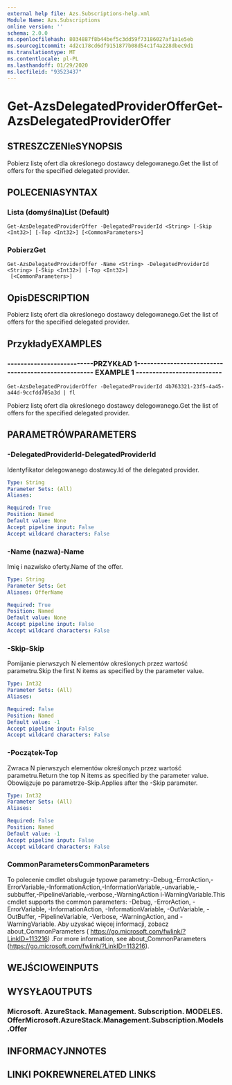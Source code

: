 ```yaml
---
external help file: Azs.Subscriptions-help.xml
Module Name: Azs.Subscriptions
online version: ''
schema: 2.0.0
ms.openlocfilehash: 8034887f8b44bef5c3dd59f73186027af1a1e5eb
ms.sourcegitcommit: 4d2c178cd6df9151877b08d54c1f4a228dbec9d1
ms.translationtype: MT
ms.contentlocale: pl-PL
ms.lasthandoff: 01/29/2020
ms.locfileid: "93523437"
---
```

# <span data-ttu-id="42a48-101">Get-AzsDelegatedProviderOffer</span><span class="sxs-lookup"><span data-stu-id="42a48-101">Get-AzsDelegatedProviderOffer</span></span>

## <span data-ttu-id="42a48-102">STRESZCZENIe</span><span class="sxs-lookup"><span data-stu-id="42a48-102">SYNOPSIS</span></span>
<span data-ttu-id="42a48-103">Pobierz listę ofert dla określonego dostawcy delegowanego.</span><span class="sxs-lookup"><span data-stu-id="42a48-103">Get the list of offers for the specified delegated provider.</span></span>

## <span data-ttu-id="42a48-104">POLECENIA</span><span class="sxs-lookup"><span data-stu-id="42a48-104">SYNTAX</span></span>

### <span data-ttu-id="42a48-105">Lista (domyślna)</span><span class="sxs-lookup"><span data-stu-id="42a48-105">List (Default)</span></span>
```
Get-AzsDelegatedProviderOffer -DelegatedProviderId <String> [-Skip <Int32>] [-Top <Int32>] [<CommonParameters>]
```

### <span data-ttu-id="42a48-106">Pobierz</span><span class="sxs-lookup"><span data-stu-id="42a48-106">Get</span></span>
```
Get-AzsDelegatedProviderOffer -Name <String> -DelegatedProviderId <String> [-Skip <Int32>] [-Top <Int32>]
 [<CommonParameters>]
```

## <span data-ttu-id="42a48-107">Opis</span><span class="sxs-lookup"><span data-stu-id="42a48-107">DESCRIPTION</span></span>
<span data-ttu-id="42a48-108">Pobierz listę ofert dla określonego dostawcy delegowanego.</span><span class="sxs-lookup"><span data-stu-id="42a48-108">Get the list of offers for the specified delegated provider.</span></span>

## <span data-ttu-id="42a48-109">Przykłady</span><span class="sxs-lookup"><span data-stu-id="42a48-109">EXAMPLES</span></span>

### <span data-ttu-id="42a48-110">--------------------------PRZYKŁAD 1--------------------------</span><span class="sxs-lookup"><span data-stu-id="42a48-110">-------------------------- EXAMPLE 1 --------------------------</span></span>
```
Get-AzsDelegatedProviderOffer -DelegatedProviderId 4b763321-23f5-4a45-a44d-9ccfdd705a3d | fl
```

<span data-ttu-id="42a48-111">Pobierz listę ofert dla określonego dostawcy delegowanego.</span><span class="sxs-lookup"><span data-stu-id="42a48-111">Get the list of offers for the specified delegated provider.</span></span>

## <span data-ttu-id="42a48-112">PARAMETRÓW</span><span class="sxs-lookup"><span data-stu-id="42a48-112">PARAMETERS</span></span>

### <span data-ttu-id="42a48-113">-DelegatedProviderId</span><span class="sxs-lookup"><span data-stu-id="42a48-113">-DelegatedProviderId</span></span>
<span data-ttu-id="42a48-114">Identyfikator delegowanego dostawcy.</span><span class="sxs-lookup"><span data-stu-id="42a48-114">Id of the delegated provider.</span></span>

```yaml
Type: String
Parameter Sets: (All)
Aliases: 

Required: True
Position: Named
Default value: None
Accept pipeline input: False
Accept wildcard characters: False
```

### <span data-ttu-id="42a48-115">-Name (nazwa)</span><span class="sxs-lookup"><span data-stu-id="42a48-115">-Name</span></span>
<span data-ttu-id="42a48-116">Imię i nazwisko oferty.</span><span class="sxs-lookup"><span data-stu-id="42a48-116">Name of the offer.</span></span>

```yaml
Type: String
Parameter Sets: Get
Aliases: OfferName

Required: True
Position: Named
Default value: None
Accept pipeline input: False
Accept wildcard characters: False
```

### <span data-ttu-id="42a48-117">-Skip</span><span class="sxs-lookup"><span data-stu-id="42a48-117">-Skip</span></span>
<span data-ttu-id="42a48-118">Pomijanie pierwszych N elementów określonych przez wartość parametru.</span><span class="sxs-lookup"><span data-stu-id="42a48-118">Skip the first N items as specified by the parameter value.</span></span>

```yaml
Type: Int32
Parameter Sets: (All)
Aliases: 

Required: False
Position: Named
Default value: -1
Accept pipeline input: False
Accept wildcard characters: False
```

### <span data-ttu-id="42a48-119">-Początek</span><span class="sxs-lookup"><span data-stu-id="42a48-119">-Top</span></span>
<span data-ttu-id="42a48-120">Zwraca N pierwszych elementów określonych przez wartość parametru.</span><span class="sxs-lookup"><span data-stu-id="42a48-120">Return the top N items as specified by the parameter value.</span></span>
<span data-ttu-id="42a48-121">Obowiązuje po parametrze-Skip.</span><span class="sxs-lookup"><span data-stu-id="42a48-121">Applies after the -Skip parameter.</span></span>

```yaml
Type: Int32
Parameter Sets: (All)
Aliases: 

Required: False
Position: Named
Default value: -1
Accept pipeline input: False
Accept wildcard characters: False
```

### <span data-ttu-id="42a48-122">CommonParameters</span><span class="sxs-lookup"><span data-stu-id="42a48-122">CommonParameters</span></span>
<span data-ttu-id="42a48-123">To polecenie cmdlet obsługuje typowe parametry:-Debug,-ErrorAction,-ErrorVariable,-InformationAction,-InformationVariable,-unvariable,-subbuffer,-PipelineVariable,-verbose,-WarningAction i-WarningVariable.</span><span class="sxs-lookup"><span data-stu-id="42a48-123">This cmdlet supports the common parameters: -Debug, -ErrorAction, -ErrorVariable, -InformationAction, -InformationVariable, -OutVariable, -OutBuffer, -PipelineVariable, -Verbose, -WarningAction, and -WarningVariable.</span></span> <span data-ttu-id="42a48-124">Aby uzyskać więcej informacji, zobacz about_CommonParameters ( https://go.microsoft.com/fwlink/?LinkID=113216) .</span><span class="sxs-lookup"><span data-stu-id="42a48-124">For more information, see about_CommonParameters (https://go.microsoft.com/fwlink/?LinkID=113216).</span></span>

## <span data-ttu-id="42a48-125">WEJŚCIOWE</span><span class="sxs-lookup"><span data-stu-id="42a48-125">INPUTS</span></span>

## <span data-ttu-id="42a48-126">WYSYŁA</span><span class="sxs-lookup"><span data-stu-id="42a48-126">OUTPUTS</span></span>

### <span data-ttu-id="42a48-127">Microsoft. AzureStack. Management. Subscription. MODELES. Offer</span><span class="sxs-lookup"><span data-stu-id="42a48-127">Microsoft.AzureStack.Management.Subscription.Models.Offer</span></span>

## <span data-ttu-id="42a48-128">INFORMACYJN</span><span class="sxs-lookup"><span data-stu-id="42a48-128">NOTES</span></span>

## <span data-ttu-id="42a48-129">LINKI POKREWNE</span><span class="sxs-lookup"><span data-stu-id="42a48-129">RELATED LINKS</span></span>

